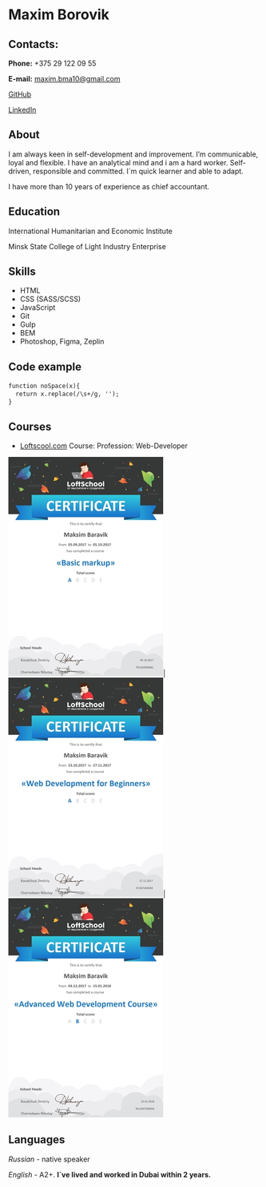 # Maxim Borovik

## Contacts: 

**Phone:** +375 29 122 09 55

**E-mail:** maxim.bma10@gmail.com

[GitHub](https://github.com/borovikm)

[LinkedIn](https://www.linkedin.com/in/maxim-borovik-4081ba113/)

## About

I am always keen in self-development and improvement. I’m communicable, loyal and flexible. I have an analytical mind and i am a hard worker. Self-driven, responsible and committed. I`m quick learner and able to adapt. 

I have more than 10 years of experience as chief accountant.

## Education

International Humanitarian and Economic Institute

Minsk State College of Light Industry Enterprise

## Skills

* HTML 
* CSS (SASS/SCSS)
* JavaScript
* Git
* Gulp
* BEM
* Photoshop, Figma, Zeplin

## Code example

``` 
function noSpace(x){
  return x.replace(/\s+/g, '');
} 
```

## Courses

* [Loftscool.com](https://loftschool.com/) Course: Profession: Web-Developer 

![stage1](img/stage1.jpg)|![](img/stage2.jpg)|![](img/stage3.jpg)                    
 
## Languages

*Russian* - native speaker

*English* - A2+. **I`ve lived and worked in Dubai within 2 years.**
